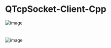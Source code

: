 # QTcpSocket-Client-Cpp
![image](https://user-images.githubusercontent.com/32040310/200152310-a26f42d5-23da-4c2d-a9ef-c827e8297805.png)
#
#
#
#
![image](https://user-images.githubusercontent.com/32040310/200152380-f285964c-4569-4ac3-a436-3867312caff2.png)

